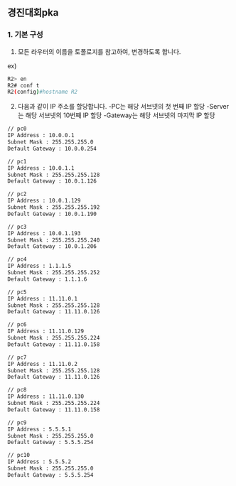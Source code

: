 ## 경진대회pka
### 1. 기본 구성
1. 모든 라우터의 이름을 토폴로지를 참고하여, 변경하도록 합니다.

ex)
```bash
R2> en
R2# conf t
R2(config)#hostname R2
```
2. 다음과 같이 IP 주소를 할당합니다.
-PC는 해당 서브넷의 첫 번째 IP 할당
-Server는 해당 서브넷의 10번째 IP 할당
-Gateway는 해당 서브넷의 마지막 IP 할당

```bash
// pc0
IP Address : 10.0.0.1
Subnet Mask : 255.255.255.0
Default Gateway : 10.0.0.254
```

```bash
// pc1
IP Address : 10.0.1.1
Subnet Mask : 255.255.255.128
Default Gateway : 10.0.1.126
```

```bash
// pc2
IP Address : 10.0.1.129
Subnet Mask : 255.255.255.192
Default Gateway : 10.0.1.190
```

```bash
// pc3
IP Address : 10.0.1.193
Subnet Mask : 255.255.255.240
Default Gateway : 10.0.1.206
```

```bash
// pc4
IP Address : 1.1.1.5
Subnet Mask : 255.255.255.252
Default Gateway : 1.1.1.6
```

```bash
// pc5
IP Address : 11.11.0.1
Subnet Mask : 255.255.255.128
Default Gateway : 11.11.0.126
```

```bash
// pc6
IP Address : 11.11.0.129
Subnet Mask : 255.255.255.224
Default Gateway : 11.11.0.158
```

```bash
// pc7
IP Address : 11.11.0.2
Subnet Mask : 255.255.255.128
Default Gateway : 11.11.0.126
```

```bash
// pc8
IP Address : 11.11.0.130
Subnet Mask : 255.255.255.224
Default Gateway : 11.11.0.158
```

```bash
// pc9
IP Address : 5.5.5.1
Subnet Mask : 255.255.255.0
Default Gateway : 5.5.5.254
```

```bash
// pc10
IP Address : 5.5.5.2
Subnet Mask : 255.255.255.0
Default Gateway : 5.5.5.254
```
